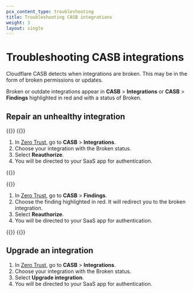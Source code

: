 ```yaml
---
pcx_content_type: troubleshooting
title: Troubleshooting CASB integrations
weight: 3
layout: single
---
```


# Troubleshooting CASB integrations

Cloudflare CASB detects when integrations are broken. This may be in the form of broken permissions or updates.

Broken or outdate integrations appear in **CASB** > **Integrations** or **CASB** > **Findings** highlighted in red and with a status of Broken.

## Repair an unhealthy integration

{{<tabs labels="Integrations | Findings">}}
{{<tab label="integrations" no-code="true">}}

1. In [Zero Trust](https://one.dash.cloudflare.com/), go to **CASB** > **Integrations**.
2. Choose your integration with the Broken status.
3. Select **Reauthorize**.
4. You will be directed to your SaaS app for authentication.

{{</tab>}}

{{<tab label="findings" no-code="true">}}

1. In [Zero Trust](https://one.dash.cloudflare.com/), go to **CASB** > **Findings**.
2. Choose the finding highlighted in red. It will redirect you to the broken integration.
3. Select **Reauthorize**.
4. You will be directed to your SaaS app for authentication.

{{</tab>}}
{{</tabs>}}

## Upgrade an integration

1. In [Zero Trust](https://one.dash.cloudflare.com/), go to **CASB** > **Integrations**.
2. Choose your integration with the Broken status.
3. Select **Upgrade integration**.
4. You will be directed to your SaaS app for authentication.

